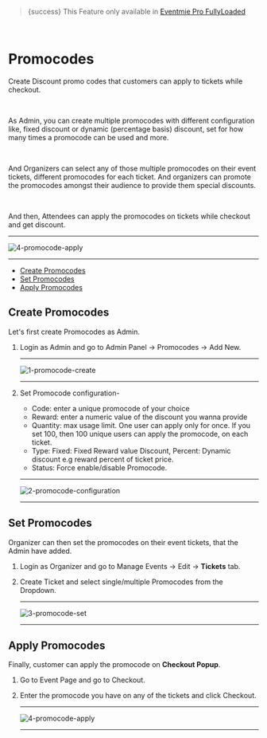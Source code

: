 > {success} This Feature only available in [Eventmie Pro FullyLoaded](https://classiebit.com/eventmie-pro-fullyloaded)

<br>

# Promocodes

Create Discount promo codes that customers can apply to tickets while checkout.

<br>

As Admin, you can create multiple promocodes with different configuration like, fixed discount or dynamic (percentage basis) discount, set for how many times a promocode can be used and more.

<br>

And Organizers can select any of those multiple promocodes on their event tickets, different promocodes for each ticket. And organizers can promote the promocodes amongst their audience to provide them special discounts.

<br>

And then, Attendees can apply the promocodes on tickets while checkout and get discount.

---

![4-promocode-apply](https://eventmie-pro-docs.classiebit.com//images/v2/EventmieProFullyLoadedV2.0/4-promocode-apply.png "4-promocode-apply")

---

-   [Create Promocodes](#Create-Promocodes)
-   [Set Promocodes](#Set-Promocodes)
-   [Apply Promocodes](#Apply-Promocodes)

<a name="Create-Promocodes"></a>

## Create Promocodes

Let's first create Promocodes as Admin.

1. Login as Admin and go to Admin Panel -> Promocodes -> Add New.

    ***

    ![1-promocode-create](https://eventmie-pro-docs.classiebit.com//images/v2/EventmieProFullyLoadedV2.0/13.1-promocode-create.png "1-promocode-create")

    ***

2. Set Promocode configuration-

    - Code: enter a unique promocode of your choice
    - Reward: enter a numeric value of the discount you wanna provide
    - Quantity: max usage limit. One user can apply only for once. If you set 100, then 100 unique users can apply the promocode, on each ticket.
    - Type: Fixed: Fixed Reward value Discount, Percent: Dynamic discount e.g reward percent of ticket price.
    - Status: Force enable/disable Promocode.

    ***

    ![2-promocode-configuration](https://eventmie-pro-docs.classiebit.com//images/fullyloaded/2-promocode-configuration.png "2-promocode-configuration")

    ***

<a name="Set-Promocodes"></a>

## Set Promocodes

Organizer can then set the promocodes on their event tickets, that the Admin have added.

1. Login as Organizer and go to Manage Events -> Edit -> **Tickets** tab.
2. Create Ticket and select single/multiple Promocodes from the Dropdown.

    ***

    ![3-promocode-set](https://eventmie-pro-docs.classiebit.com//images/v2/EventmieProFullyLoadedV2.0/14.3-promocode-set.png "3-promocode-set")

    ***

<a name="Apply-Promocodes"></a>

## Apply Promocodes

Finally, customer can apply the promocode on **Checkout Popup**.

1. Go to Event Page and go to Checkout.
2. Enter the promocode you have on any of the tickets and click Checkout.

    ***

    ![4-promocode-apply](https://eventmie-pro-docs.classiebit.com//images/v2/EventmieProFullyLoadedV2.0/4-promocode-apply.png "4-promocode-apply")

    ***
